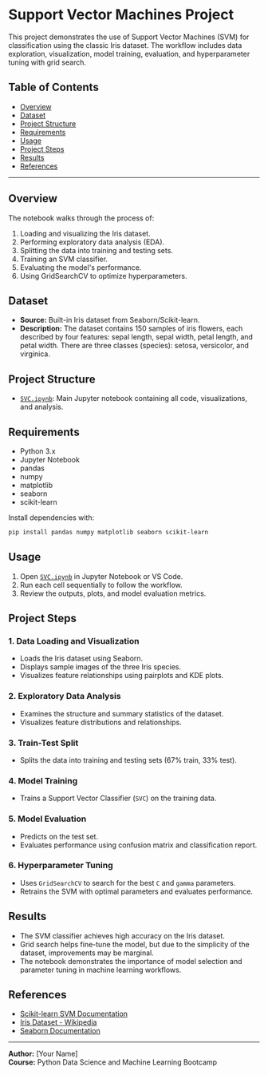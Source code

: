 # Support Vector Machines Project

This project demonstrates the use of Support Vector Machines (SVM) for classification using the classic Iris dataset. The workflow includes data exploration, visualization, model training, evaluation, and hyperparameter tuning with grid search.

## Table of Contents

- [Overview](#overview)
- [Dataset](#dataset)
- [Project Structure](#project-structure)
- [Requirements](#requirements)
- [Usage](#usage)
- [Project Steps](#project-steps)
- [Results](#results)
- [References](#references)

---

## Overview

The notebook walks through the process of:

1. Loading and visualizing the Iris dataset.
2. Performing exploratory data analysis (EDA).
3. Splitting the data into training and testing sets.
4. Training an SVM classifier.
5. Evaluating the model's performance.
6. Using GridSearchCV to optimize hyperparameters.

## Dataset

- **Source:** Built-in Iris dataset from Seaborn/Scikit-learn.
- **Description:** The dataset contains 150 samples of iris flowers, each described by four features: sepal length, sepal width, petal length, and petal width. There are three classes (species): setosa, versicolor, and virginica.

## Project Structure

- [`SVC.ipynb`](d:/SteamLibrary/epicgames/Refactored_Py_DS_ML_Bootcamp-master/16-Support-Vector-Machines/SVC.ipynb): Main Jupyter notebook containing all code, visualizations, and analysis.

## Requirements

- Python 3.x
- Jupyter Notebook
- pandas
- numpy
- matplotlib
- seaborn
- scikit-learn

Install dependencies with:

```sh
pip install pandas numpy matplotlib seaborn scikit-learn
```

## Usage

1. Open [`SVC.ipynb`](d:/SteamLibrary/epicgames/Refactored_Py_DS_ML_Bootcamp-master/16-Support-Vector-Machines/SVC.ipynb) in Jupyter Notebook or VS Code.
2. Run each cell sequentially to follow the workflow.
3. Review the outputs, plots, and model evaluation metrics.

## Project Steps

### 1. Data Loading and Visualization

- Loads the Iris dataset using Seaborn.
- Displays sample images of the three Iris species.
- Visualizes feature relationships using pairplots and KDE plots.

### 2. Exploratory Data Analysis

- Examines the structure and summary statistics of the dataset.
- Visualizes feature distributions and relationships.

### 3. Train-Test Split

- Splits the data into training and testing sets (67% train, 33% test).

### 4. Model Training

- Trains a Support Vector Classifier (`SVC`) on the training data.

### 5. Model Evaluation

- Predicts on the test set.
- Evaluates performance using confusion matrix and classification report.

### 6. Hyperparameter Tuning

- Uses `GridSearchCV` to search for the best `C` and `gamma` parameters.
- Retrains the SVM with optimal parameters and evaluates performance.

## Results

- The SVM classifier achieves high accuracy on the Iris dataset.
- Grid search helps fine-tune the model, but due to the simplicity of the dataset, improvements may be marginal.
- The notebook demonstrates the importance of model selection and parameter tuning in machine learning workflows.

## References

- [Scikit-learn SVM Documentation](https://scikit-learn.org/stable/modules/svm.html)
- [Iris Dataset - Wikipedia](https://en.wikipedia.org/wiki/Iris_flower_data_set)
- [Seaborn Documentation](https://seaborn.pydata.org/)

---

**Author:** [Your Name]  
**Course:** Python Data Science and Machine Learning Bootcamp
